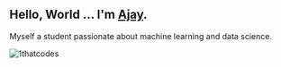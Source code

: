 ## Hello, World ... I'm [Ajay](https://www.github.com/1thatcodes). 

Myself a student passionate about machine learning and data science.

<img src="https://github-readme-stats.vercel.app/api/top-langs/?username=1thatcodes&hide=html,c" alt="1thatcodes" />
